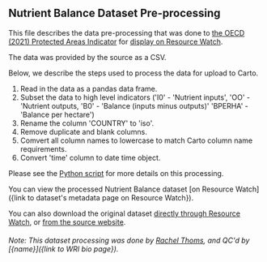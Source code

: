 ## Nutrient Balance Dataset Pre-processing
This file describes the data pre-processing that was done to [the OECD (2021) Protected Areas Indicator](https://data.oecd.org/agrland/nutrient-balance.htm) for [display on Resource Watch]({}).

The data was provided by the source as a CSV.

Below, we describe the steps used to process the data for upload to Carto.

1. Read in the data as a pandas data frame.
2. Subset the data to high level indicators ('I0' - 'Nutrient inputs', 'OO' - 'Nutrient outputs, 'B0' - 'Balance (inputs minus outputs)' 'BPERHA' - 'Balance per hectare')
3. Rename the column 'COUNTRY' to 'iso'.
4. Remove duplicate and blank columns.
5. Comvert all column names to lowercase to match Carto column name requirements.
6. Convert 'time' column to date time object.

Please see the [Python script]() for more details on this processing.

You can view the processed Nutrient Balance dataset [on Resource Watch]({link to dataset's metadata page on Resource Watch}).

You can also download the original dataset [directly through Resource Watch](http://wri-public-data.s3.amazonaws.com/resourcewatch/foo_063_rw0_nutrient_balance.zip), or [from the source website](https://stats.oecd.org/viewhtml.aspx?datasetcode=AEI_NUTRIENTS&lang=en).

###### Note: This dataset processing was done by [Rachel Thoms](https://www.wri.org/profile/rachel-thoms), and QC'd by [{name}]({link to WRI bio page}).

